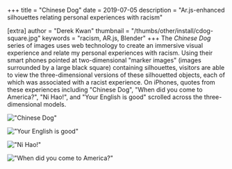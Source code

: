 +++
title = "Chinese Dog"
date = 2019-07-05
description = "Ar.js-enhanced silhouettes relating personal experiences with racism"

[extra]
author = "Derek Kwan"
thumbnail = "/thumbs/other/install/cdog-square.jpg"
keywords = "racism, AR.js, Blender"
+++
The _Chinese Dog_ series of images uses web technology to create an immersive visual experience and relate my personal experiences with racism. Using their smart phones pointed at two-dimensional "marker images" (images surrounded by a large black square) containing silhouettes, visitors are able to view the three-dimensional versions of these silhouetted objects, each of which was associated with a racist experience. On iPhones, quotes from these experiences including "Chinese Dog", "When did you come to America?", "Ni Hao!", and "Your English is good" scrolled across the three-dimensional models. 

!["Chinese Dog"](/images/other/install/cdog-bell.jpg)

!["Your English is good"](/images/other/install/cdog-food.jpg)

!["Ni Hao!"](/images/other/install/cdog-gasstation.jpg)

!["When did you come to America?"](/images/other/install/cdog-wine.jpg)
